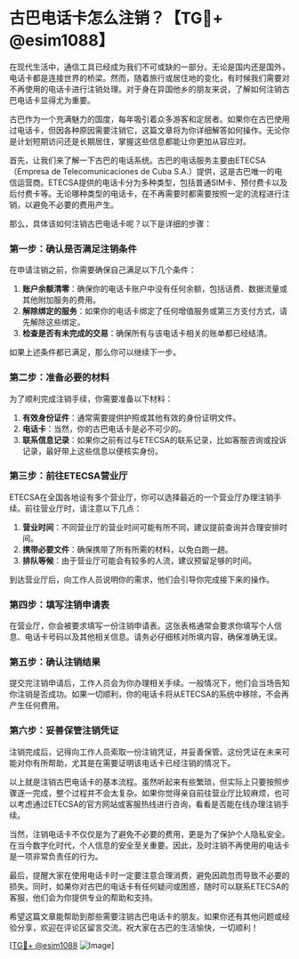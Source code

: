 # 古巴电话卡怎么注销？【TG💪+ @esim1088】

在现代生活中，通信工具已经成为我们不可或缺的一部分。无论是国内还是国外，电话卡都是连接世界的桥梁。然而，随着旅行或居住地的变化，有时候我们需要对不再使用的电话卡进行注销处理。对于身在异国他乡的朋友来说，了解如何注销古巴电话卡显得尤为重要。

古巴作为一个充满魅力的国度，每年吸引着众多游客和定居者。如果你在古巴使用过电话卡，但因各种原因需要注销它，这篇文章将为你详细解答如何操作。无论你是计划短期访问还是长期居住，掌握这些信息都能让你更加从容应对。

首先，让我们来了解一下古巴的电话系统。古巴的电话服务主要由ETECSA（Empresa de Telecomunicaciones de Cuba S.A.）提供，这是古巴唯一的电信运营商。ETECSA提供的电话卡分为多种类型，包括普通SIM卡、预付费卡以及后付费卡等。无论哪种类型的电话卡，在不再需要时都需要按照一定的流程进行注销，以避免不必要的费用产生。

那么，具体该如何注销古巴电话卡呢？以下是详细的步骤：

### **第一步：确认是否满足注销条件**
在申请注销之前，你需要确保自己满足以下几个条件：
1. **账户余额清零**：确保你的电话卡账户中没有任何余额，包括话费、数据流量或其他附加服务的费用。
2. **解除绑定的服务**：如果你的电话卡绑定了任何增值服务或第三方支付方式，请先解除这些绑定。
3. **检查是否有未完成的交易**：确保所有与该电话卡相关的账单都已经结清。

如果上述条件都已满足，那么你可以继续下一步。

### **第二步：准备必要的材料**
为了顺利完成注销手续，你需要准备以下材料：
1. **有效身份证件**：通常需要提供护照或其他有效的身份证明文件。
2. **电话卡**：当然，你的古巴电话卡是必不可少的。
3. **联系信息记录**：如果你之前有过与ETECSA的联系记录，比如客服咨询或投诉记录，最好带上这些信息以便核实身份。

### **第三步：前往ETECSA营业厅**
ETECSA在全国各地设有多个营业厅，你可以选择最近的一个营业厅办理注销手续。前往营业厅时，请注意以下几点：
1. **营业时间**：不同营业厅的营业时间可能有所不同，建议提前查询并合理安排时间。
2. **携带必要文件**：确保携带了所有所需的材料，以免白跑一趟。
3. **排队等候**：由于营业厅可能会有较多的人流，建议预留足够的时间。

到达营业厅后，向工作人员说明你的需求，他们会引导你完成接下来的操作。

### **第四步：填写注销申请表**
在营业厅，你会被要求填写一份注销申请表。这张表格通常会要求你填写个人信息、电话卡号码以及其他相关信息。请务必仔细核对所填内容，确保准确无误。

### **第五步：确认注销结果**
提交完注销申请后，工作人员会为你办理相关手续。一般情况下，他们会当场告知你注销是否成功。如果一切顺利，你的电话卡将从ETECSA的系统中移除，不会再产生任何费用。

### **第六步：妥善保管注销凭证**
注销完成后，记得向工作人员索取一份注销凭证，并妥善保管。这份凭证在未来可能对你有所帮助，尤其是在需要证明该电话卡已经注销的情况下。

以上就是注销古巴电话卡的基本流程。虽然听起来有些繁琐，但实际上只要按照步骤逐一完成，整个过程并不会太复杂。如果你觉得亲自前往营业厅比较麻烦，也可以考虑通过ETECSA的官方网站或客服热线进行咨询，看看是否能在线办理注销手续。

当然，注销电话卡不仅仅是为了避免不必要的费用，更是为了保护个人隐私安全。在当今数字化时代，个人信息的安全至关重要。因此，及时注销不再使用的电话卡是一项非常负责任的行为。

最后，提醒大家在使用电话卡时一定要注意合理消费，避免因疏忽而导致不必要的损失。同时，如果你对古巴的电话卡有任何疑问或困惑，随时可以联系ETECSA的客服，他们会为你提供专业的帮助和支持。

希望这篇文章能帮助到那些需要注销古巴电话卡的朋友。如果你还有其他问题或经验分享，欢迎在评论区留言交流。祝大家在古巴的生活愉快，一切顺利！

[[TG💪+ @esim1088](https://t.me/s/esim1088) ![Image](https://i.postimg.cc/4NQfJmqS/Snipaste-2025-05-13-00-14-12.png)]